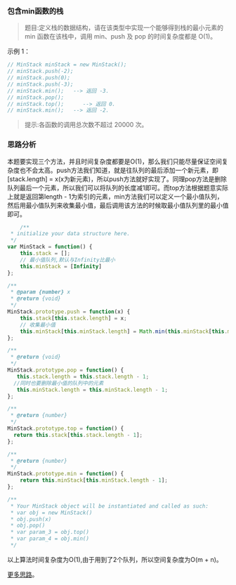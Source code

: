 ### 包含min函数的栈

> 题目:定义栈的数据结构，请在该类型中实现一个能够得到栈的最小元素的 min 函数在该栈中，调用 min、push 及 pop 的时间复杂度都是 O(1)。  


示例 1：

```js
// MinStack minStack = new MinStack();
// minStack.push(-2);
// minStack.push(0);
// minStack.push(-3);
// minStack.min();   --> 返回 -3.
// minStack.pop();
// minStack.top();      --> 返回 0.
// minStack.min();   --> 返回 -2.
```

> 提示:各函数的调用总次数不超过 20000 次。

### 思路分析

本题要实现三个方法，并且时间复杂度都要是O(1)，那么我们只能尽量保证空间复杂度也不会太高。push方法我们知道，就是往队列的最后添加一个新元素，即[stack.length] = x(x为新元素)，所以push方法就好实现了。同理pop方法是删除队列最后一个元素，所以我们可以将队列的长度减1即可。而top方法根据题意实际上就是返回第length - 1为索引的元素，min方法我们可以定义一个最小值队列，然后用最小值队列来收集最小值，最后调用该方法的时候取最小值队列里的最小值即可。

```js
    /**
 * initialize your data structure here.
 */
var MinStack = function() {
    this.stack = [];
    // 最小值队列,默认与Infinity比最小
    this.minStack = [Infinity]
};

/** 
 * @param {number} x
 * @return {void}
 */
MinStack.prototype.push = function(x) {
    this.stack[this.stack.length] = x;
    // 收集最小值
    this.minStack[this.minStack.length] = Math.min(this.minStack[this.minStack.length - 1],x);
};

/**
 * @return {void}
 */
MinStack.prototype.pop = function() {
   this.stack.length = this.stack.length - 1;
  //同时也要删除最小值的队列中的元素
   this.minStack.length = this.minStack.length - 1;
};

/**
 * @return {number}
 */
MinStack.prototype.top = function() {
  return this.stack[this.stack.length - 1];
};

/**
 * @return {number}
 */
MinStack.prototype.min = function() {
    return this.minStack[this.minStack.length - 1];
};

/**
 * Your MinStack object will be instantiated and called as such:
 * var obj = new MinStack()
 * obj.push(x)
 * obj.pop()
 * var param_3 = obj.top()
 * var param_4 = obj.min()
 */
```

以上算法时间复杂度为O(1),由于用到了2个队列，所以空间复杂度为O(m + n)。

[更多思路](https://leetcode-cn.com/problems/bao-han-minhan-shu-de-zhan-lcof/solution/mian-shi-ti-30-bao-han-minhan-shu-de-zhan-fu-zhu-z/)。

